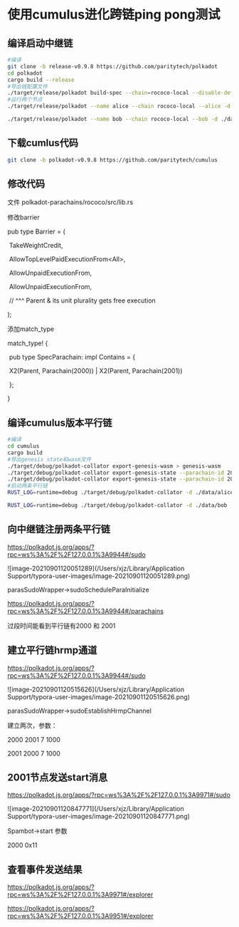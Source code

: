 # 使用cumulus进化跨链ping pong测试



## 编译启动中继链

```bash
#编译
git clone -b release-v0.9.8 https://github.com/paritytech/polkadot
cd polkadot
cargo build --release
#导出链配置文件
./target/release/polkadot build-spec --chain=rococo-local --disable-default-bootnode --raw > rococo-local.json
#运行两个节点
./target/release/polkadot --name alice --chain rococo-local --alice -d ./data/alice --ws-external --rpc-external --rpc-cors all  --node-key 0000000000000000000000000000000000000000000000000000000000000001

./target/release/polkadot --name bob --chain rococo-local --bob -d ./data/bob --bootnodes /ip4/127.0.0.1/tcp/30333/p2p/12D3KooWEyoppNCUx8Yx66oV9fJnriXwCcXwDDUA2kj6vnc6iDEp
```



## 下载cumlus代码

```BASH
git clone -b polkadot-v0.9.8 https://github.com/paritytech/cumulus
```



## 修改代码

文件 polkadot-parachains/rococo/src/lib.rs

修改barrier

pub type Barrier = (

​    TakeWeightCredit,

​    AllowTopLevelPaidExecutionFrom<All<MultiLocation>>,

​    AllowUnpaidExecutionFrom<ParentOrParentsUnitPlurality>,

​    AllowUnpaidExecutionFrom<SpecParachain>,

​    // ^^^ Parent & its unit plurality gets free execution

);

添加match_type

match_type! {

​    pub type SpecParachain: impl Contains<MultiLocation> = {

​        X2(Parent, Parachain(2000)) | X2(Parent, Parachain(2001))

​    };

}



## 编译cumulus版本平行链

```bash
#编译
cd cumulus
cargo build 
#导出genesis state和wasm文件
./target/debug/polkadot-collator export-genesis-wasm > genesis-wasm
./target/debug/polkadot-collator export-genesis-state --parachain-id 2000 > genesis-state-2000
./target/debug/polkadot-collator export-genesis-state --parachain-id 2001 > genesis-state-2001
#启动两条平行链
RUST_LOG=runtime=debug ./target/debug/polkadot-collator -d ./data/alice --collator --alice --force-authoring --port 40557 --ws-port 9951 --parachain-id 2000 --ws-external --rpc-cors all --rpc-methods=unsafe -- --execution wasm --chain ../polkadot/rococo-local.json --port 40558 --bootnodes /ip4/127.0.0.1/tcp/30333/p2p/12D3KooWEyoppNCUx8Yx66oV9fJnriXwCcXwDDUA2kj6vnc6iDEp

RUST_LOG=runtime=debug ./target/debug/polkadot-collator -d ./data/bob --collator --bob --force-authoring --port 40777 --ws-port 9971 --parachain-id 2001 --ws-external --rpc-cors all --rpc-methods=unsafe -- --execution wasm --chain ../polkadot/rococo-local.json --port 40778 --bootnodes /ip4/127.0.0.1/tcp/30333/p2p/12D3KooWEyoppNCUx8Yx66oV9fJnriXwCcXwDDUA2kj6vnc6iDEp
```







## 向中继链注册两条平行链

https://polkadot.js.org/apps/?rpc=ws%3A%2F%2F127.0.0.1%3A9944#/sudo

![image-20210901120051289](/Users/xjz/Library/Application Support/typora-user-images/image-20210901120051289.png)

parasSudoWrapper->sudoScheduleParaInitialize



https://polkadot.js.org/apps/?rpc=ws%3A%2F%2F127.0.0.1%3A9944#/parachains

过段时间能看到平行链有2000 和 2001



## 建立平行链hrmp通道

https://polkadot.js.org/apps/?rpc=ws%3A%2F%2F127.0.0.1%3A9944#/sudo

![image-20210901120515626](/Users/xjz/Library/Application Support/typora-user-images/image-20210901120515626.png)

parasSudoWrapper->sudoEstablishHrmpChannel

建立两次，参数：

2000 2001 7 1000

2001 2000 7 1000



## 2001节点发送start消息

https://polkadot.js.org/apps/?rpc=ws%3A%2F%2F127.0.0.1%3A9971#/sudo

![image-20210901120847771](/Users/xjz/Library/Application Support/typora-user-images/image-20210901120847771.png)

Spambot->start 参数

2000 0x11



## 查看事件发送结果

https://polkadot.js.org/apps/?rpc=ws%3A%2F%2F127.0.0.1%3A9971#/explorer

https://polkadot.js.org/apps/?rpc=ws%3A%2F%2F127.0.0.1%3A9951#/explorer 

